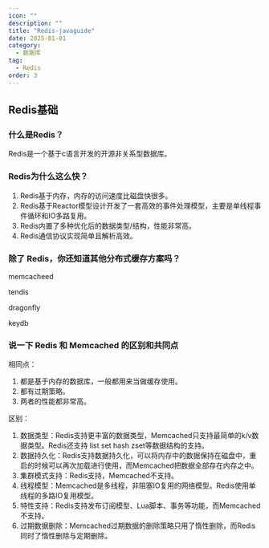 ```yaml
---
icon: ""
description: ""
title: "Redis-javaguide"
date: 2025-01-01
category:
  - 数据库
tag:
  - Redis
order: 3
---
```


## Redis基础

### 什么是Redis？

Redis是一个基于c语言开发的开源非关系型数据库。

### Redis为什么这么快？

1. Redis基于内存，内存的访问速度比磁盘快很多。
2. Redis基于Reactor模型设计开发了一套高效的事件处理模型，主要是单线程事件循环和IO多路复用。
3. Redis内置了多种优化后的数据类型/结构，性能非常高。
4. Redis通信协议实现简单且解析高效。

### 除了 Redis，你还知道其他分布式缓存方案吗？

memcacheed

tendis

dragonfly

keydb

### 说一下 Redis 和 Memcached 的区别和共同点

相同点：
1. 都是基于内存的数据库，一般都用来当做缓存使用。
2. 都有过期策略。
3. 两者的性能都非常高。

区别：
1. 数据类型：Redis支持更丰富的数据类型，Memcached只支持最简单的k/v数据类型。Redis还支持 list set hash zset等数据结构的支持。
2. 数据持久化：Redis支持数据持久化，可以将内存中的数据保持在磁盘中，重启的时候可以再次加载进行使用，而Memcached把数据全部存在内存之中。
3. 集群模式支持：Redis支持，Memcached不支持。
4. 线程模型：Memcached是多线程，非阻塞IO复用的网络模型。Redis使用单线程的多路IO复用模型。
5. 特性支持：Redis支持发布订阅模型、Lua脚本、事务等功能，而Memcached不支持。
6. 过期数据删除：Memcached过期数据的删除策略只用了惰性删除，而Redis同时了惰性删除与定期删除。


